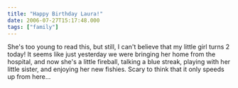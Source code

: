 ```yaml
---
title: "Happy Birthday Laura!"
date: 2006-07-27T15:17:48.000
tags: ["family"]
---
```


She's too young to read this, but still, I can't believe that my little girl turns 2 today! It seems like just yesterday we were bringing her home from the hospital, and now she's a little fireball, talking a blue streak, playing with her little sister, and enjoying her new fishies. Scary to think that it only speeds up from here...
